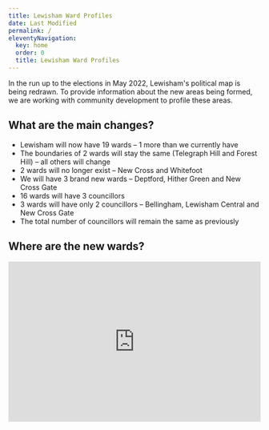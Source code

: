 ```yaml
---
title: Lewisham Ward Profiles
date: Last Modified
permalink: /
eleventyNavigation:
  key: home
  order: 0
  title: Lewisham Ward Profiles
---
```


In the run up to the elections in May 2022, Lewisham's political map is being redrawn. To provide information about the new areas being formed, we are working with community development to profile these areas.

## What are the main changes?

- Lewisham will now have 19 wards – 1 more than we currently have
- The boundaries of 2 wards will stay the same (Telegraph Hill and Forest Hill) – all others will change
- 2 wards will no longer exist – New Cross and Whitefoot
- We will have 3 brand new wards – Deptford, Hither Green and New Cross Gate
- 16 wards will have 3 councillors
- 3 wards will have only 2 councillors – Bellingham, Lewisham Central and New Cross Gate
- The total number of councillors will remain the same as previously

## Where are the new wards?

<div class="embed-container" style="position: relative; padding-bottom: 320px; height: auto; overflow: hidden; max-width: 100%;"><iframe style="border: 0; position: absolute; top: 0; left: 0; width: 100%; height: 100%;" src="https://lb-lewisham.github.io/quattromap/?settings=N4IgtgxiBcBMA0IIAsYgEYBsCGEDWIimAjGoSAPanQjkUAO1ADAHQCsRsZiFXNd9Pqw4hMAZjQBpAE4BTAJYBnAAQA1ebOmLZAO2UBBADKSAkgGU6EmjIUr1m7XoDms%2Bjh0AXWcoDis9AAnAK4AJrICVsJEACxoAHIASgDqygAiACqSdLH8PPQ5wgC%2BQA#10/51.4517/-0.0199"></iframe></div>
